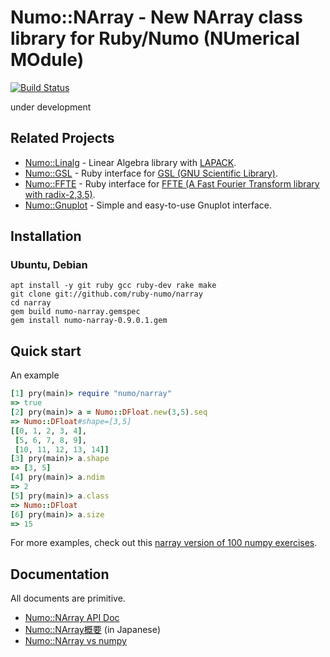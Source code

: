 # Numo::NArray - New NArray class library for Ruby/Numo (NUmerical MOdule)

[![Build Status](https://travis-ci.org/ruby-numo/narray.svg?branch=master)](https://travis-ci.org/ruby-numo/narray)

under development

## Related Projects
* [Numo::Linalg](https://github.com/ruby-numo/linalg) - Linear Algebra library with [LAPACK](http://www.netlib.org/lapack/).
* [Numo::GSL](https://github.com/ruby-numo/gsl) - Ruby interface for [GSL (GNU Scientific Library)](http://www.gnu.org/software/gsl/).
* [Numo::FFTE](https://github.com/ruby-numo/ffte) - Ruby interface for [FFTE (A Fast Fourier Transform library with radix-2,3,5)](http://www.ffte.jp/).
* [Numo::Gnuplot](https://github.com/ruby-numo/gnuplot) - Simple and easy-to-use Gnuplot interface.

## Installation
### Ubuntu, Debian
```shell
apt install -y git ruby gcc ruby-dev rake make
git clone git://github.com/ruby-numo/narray
cd narray
gem build numo-narray.gemspec
gem install numo-narray-0.9.0.1.gem
```

## Quick start
An example
```ruby
[1] pry(main)> require "numo/narray"
=> true
[2] pry(main)> a = Numo::DFloat.new(3,5).seq
=> Numo::DFloat#shape=[3,5]
[[0, 1, 2, 3, 4],
 [5, 6, 7, 8, 9],
 [10, 11, 12, 13, 14]]
[3] pry(main)> a.shape
=> [3, 5]
[4] pry(main)> a.ndim
=> 2
[5] pry(main)> a.class
=> Numo::DFloat
[6] pry(main)> a.size
=> 15
```
For more examples, check out this [narray version of 100 numpy exercises](https://github.com/ruby-numo/narray/wiki/100-narray-exercises).

## Documentation

All documents are primitive.

* [Numo::NArray API Doc](http://ruby-numo.github.io/narray/narray/frames.html)
* [Numo::NArray概要](https://github.com/ruby-numo/narray/wiki/Numo::NArray%E6%A6%82%E8%A6%81) (in Japanese)
* [Numo::NArray vs numpy](https://github.com/ruby-numo/narray/wiki/Numo-vs-numpy)
